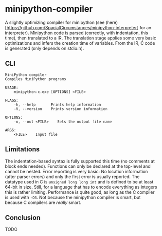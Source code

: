 # minipython-compiler

A slightly optimizing compiler for minipython (see (here)[https://github.com/SpacialCircumstances/minipython-interpreter] for an interpreter).
Minipython code is parsed (correctly, with indentation, this time), then translated to a IR.
The translation stage applies some very basic optimizations and infers the creation time of variables.
From the IR, C code is generated (only depends on stdio.h).

## CLI

```
MiniPython compiler
Compiles MiniPython programs

USAGE:
    minipython-c.exe [OPTIONS] <FILE>

FLAGS:
    -h, --help       Prints help information
    -V, --version    Prints version information

OPTIONS:
    -o, --out <FILE>    Sets the output file name

ARGS:
    <FILE>    Input file
```

## Limitations

The indentation-based syntax is fully supported this time (no comments at block ends needed).
Functions can only be declared at the top-level and cannot be nested.
Error reporting is very basic: No location information (after parser errors) and only the first error is usually reported.
The datatype used in C is `unsigned long long int` and is defined to be at least 64-bit in size. Still, for a language that has to encode everything as integers this is rather limiting.
Performance is quite good, as long as the C compiler is used with `-O3`. Not because the minipython compiler is smart, but because C compilers are *really* smart.

## Conclusion

TODO
